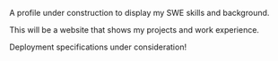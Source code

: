 A profile under construction to display my SWE skills and background.

This will be a website that shows my projects and work experience.


Deployment specifications under consideration!
